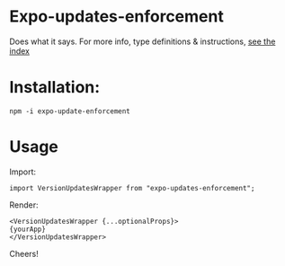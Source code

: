 # Expo-updates-enforcement

Does what it says. For more info, type definitions & instructions, [see the index](./index.js)

# Installation:

`npm -i expo-update-enforcement`

# Usage

Import:

```
import VersionUpdatesWrapper from "expo-updates-enforcement";
```

Render:

```
<VersionUpdatesWrapper {...optionalProps}>
{yourApp}
</VersionUpdatesWrapper>
```

Cheers!